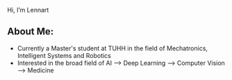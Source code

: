 Hi, I’m Lennart


## About Me:

- Currently a Master's student at TUHH in the field of Mechatronics, Intelligent Systems and Robotics
- Interested in the broad field of AI --> Deep Learning --> Computer Vision --> Medicine

<!---
Lennart-Ma/Lennart-Ma is a ✨ special ✨ repository because its `README.md` (this file) appears on your GitHub profile.
You can click the Preview link to take a look at your changes.
--->
